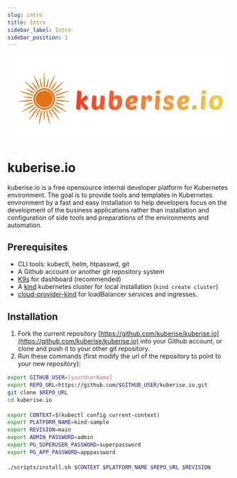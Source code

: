 ```yaml
---
slug: intro
title: Intro
sidebar_label: Intro
sidebar_position: 1
---
```


![kuberise logo](../static/img/docs_images/full-logo.svg)
# kuberise.io

kuberise.io is a free opensource internal developer platform for Kubernetes environment. The goal is to provide tools and templates in Kubernetes environment by a fast and easy installation to help developers focus on the development of the business applications rather than installation and configuration of side tools and preparations of the environments and automation.

## Prerequisites

- CLI tools: kubectl, helm, htpasswd, git
- A Github account or another git repository system
- [K9s](https://k9scli.io/topics/install/) for dashboard (recommended)
- A [kind](https://kind.sigs.k8s.io/docs/user/quick-start#installation) kubernetes cluster for local installation (`kind create cluster`)
- [cloud-provider-kind](https://github.com/kubernetes-sigs/cloud-provider-kind) for loadBalancer services and ingresses.

## Installation

1. Fork the current repository [https://github.com/kuberise/kuberise.io](https://github.com/kuberise/kuberise.io) into your Github account, or clone and push it to your other git repository.
2. Run these commands (first modify the url of the repository to point to your new repository):

```bash
export GITHUB_USER=[yourUserName]
export REPO_URL=https://github.com/$GITHUB_USER/kuberise.io.git
git clone $REPO_URL
cd kuberise.io

export CONTEXT=$(kubectl config current-context)
export PLATFORM_NAME=kind-sample
export REVISION=main
export ADMIN_PASSWORD=admin
export PG_SUPERUSER_PASSWORD=superpassword
export PG_APP_PASSWORD=apppassword

./scripts/install.sh $CONTEXT $PLATFORM_NAME $REPO_URL $REVISION
```

